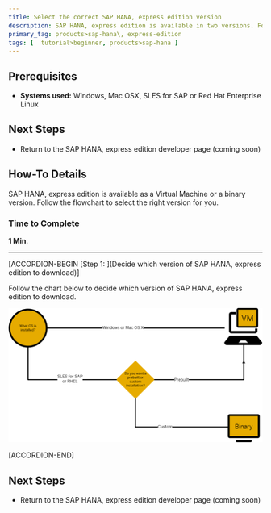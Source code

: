 ```yaml
---
title: Select the correct SAP HANA, express edition version
description: SAP HANA, express edition is available in two versions. Follow the flowchart to select the right version for you.
primary_tag: products>sap-hana\, express-edition
tags: [  tutorial>beginner, products>sap-hana ]
---
```


## Prerequisites  
 - **Systems used:** Windows, Mac OSX, SLES for SAP or Red Hat Enterprise Linux


## Next Steps
 - Return to the SAP HANA, express edition developer page (coming soon)



## How-To Details
SAP HANA, express edition is available as a Virtual Machine or a binary version. Follow the flowchart to select the right version for you.

### Time to Complete
**1 Min**.

---

[ACCORDION-BEGIN [Step 1: ](Decide which version of SAP HANA, express edition to download)]

Follow the chart below to decide which version of SAP HANA, express edition to download.

![HANA Express flowchart](hxe-ua-versions.png)


[ACCORDION-END]



## Next Steps
 - Return to the SAP HANA, express edition developer page (coming soon)
